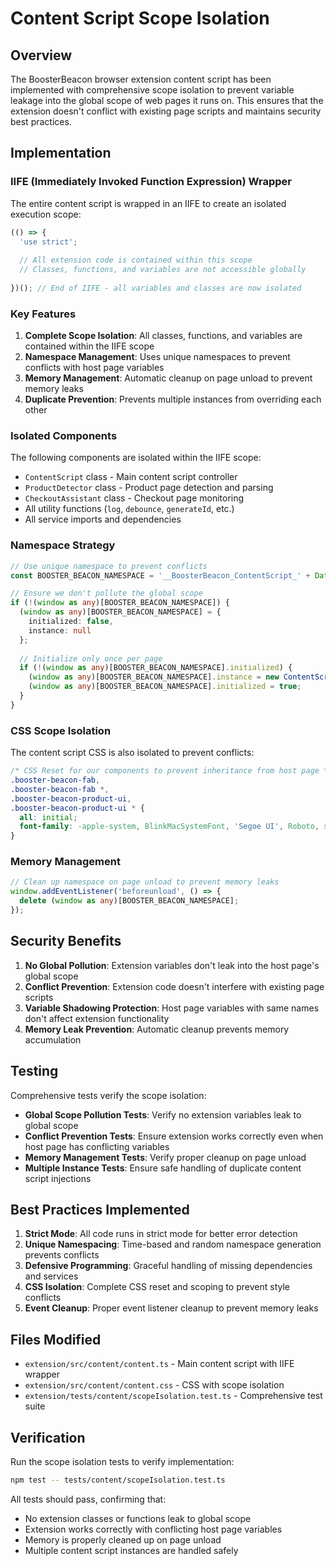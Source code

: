 # Content Script Scope Isolation

## Overview

The BoosterBeacon browser extension content script has been implemented with comprehensive scope isolation to prevent variable leakage into the global scope of web pages it runs on. This ensures that the extension doesn't conflict with existing page scripts and maintains security best practices.

## Implementation

### IIFE (Immediately Invoked Function Expression) Wrapper

The entire content script is wrapped in an IIFE to create an isolated execution scope:

```typescript
(() => {
  'use strict';
  
  // All extension code is contained within this scope
  // Classes, functions, and variables are not accessible globally
  
})(); // End of IIFE - all variables and classes are now isolated
```

### Key Features

1. **Complete Scope Isolation**: All classes, functions, and variables are contained within the IIFE scope
2. **Namespace Management**: Uses unique namespaces to prevent conflicts with host page variables
3. **Memory Management**: Automatic cleanup on page unload to prevent memory leaks
4. **Duplicate Prevention**: Prevents multiple instances from overriding each other

### Isolated Components

The following components are isolated within the IIFE scope:

- `ContentScript` class - Main content script controller
- `ProductDetector` class - Product page detection and parsing
- `CheckoutAssistant` class - Checkout page monitoring
- All utility functions (`log`, `debounce`, `generateId`, etc.)
- All service imports and dependencies

### Namespace Strategy

```typescript
// Use unique namespace to prevent conflicts
const BOOSTER_BEACON_NAMESPACE = '__BoosterBeacon_ContentScript_' + Date.now() + '_' + Math.random().toString(36);

// Ensure we don't pollute the global scope
if (!(window as any)[BOOSTER_BEACON_NAMESPACE]) {
  (window as any)[BOOSTER_BEACON_NAMESPACE] = {
    initialized: false,
    instance: null
  };
  
  // Initialize only once per page
  if (!(window as any)[BOOSTER_BEACON_NAMESPACE].initialized) {
    (window as any)[BOOSTER_BEACON_NAMESPACE].instance = new ContentScript();
    (window as any)[BOOSTER_BEACON_NAMESPACE].initialized = true;
  }
}
```

### CSS Scope Isolation

The content script CSS is also isolated to prevent conflicts:

```css
/* CSS Reset for our components to prevent inheritance from host page */
.booster-beacon-fab,
.booster-beacon-fab *,
.booster-beacon-product-ui,
.booster-beacon-product-ui * {
  all: initial;
  font-family: -apple-system, BlinkMacSystemFont, 'Segoe UI', Roboto, sans-serif !important;
}
```

### Memory Management

```typescript
// Clean up namespace on page unload to prevent memory leaks
window.addEventListener('beforeunload', () => {
  delete (window as any)[BOOSTER_BEACON_NAMESPACE];
});
```

## Security Benefits

1. **No Global Pollution**: Extension variables don't leak into the host page's global scope
2. **Conflict Prevention**: Extension code doesn't interfere with existing page scripts
3. **Variable Shadowing Protection**: Host page variables with same names don't affect extension functionality
4. **Memory Leak Prevention**: Automatic cleanup prevents memory accumulation

## Testing

Comprehensive tests verify the scope isolation:

- **Global Scope Pollution Tests**: Verify no extension variables leak to global scope
- **Conflict Prevention Tests**: Ensure extension works correctly even when host page has conflicting variables
- **Memory Management Tests**: Verify proper cleanup on page unload
- **Multiple Instance Tests**: Ensure safe handling of duplicate content script injections

## Best Practices Implemented

1. **Strict Mode**: All code runs in strict mode for better error detection
2. **Unique Namespacing**: Time-based and random namespace generation prevents conflicts
3. **Defensive Programming**: Graceful handling of missing dependencies and services
4. **CSS Isolation**: Complete CSS reset and scoping to prevent style conflicts
5. **Event Cleanup**: Proper event listener cleanup to prevent memory leaks

## Files Modified

- `extension/src/content/content.ts` - Main content script with IIFE wrapper
- `extension/src/content/content.css` - CSS with scope isolation
- `extension/tests/content/scopeIsolation.test.ts` - Comprehensive test suite

## Verification

Run the scope isolation tests to verify implementation:

```bash
npm test -- tests/content/scopeIsolation.test.ts
```

All tests should pass, confirming that:
- No extension classes or functions leak to global scope
- Extension works correctly with conflicting host page variables
- Memory is properly cleaned up on page unload
- Multiple content script instances are handled safely